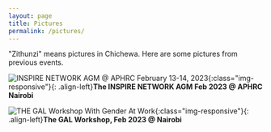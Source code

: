 ```yaml
---
layout: page
title: Pictures
permalink: /pictures/
---
```


"Zithunzi" means pictures in Chichewa. Here are some pictures from previous events.

![INSPIRE NETWORK AGM @ APHRC February 13-14, 2023](https://drive.google.com/uc?id=1smIOGcIlbY5ejF-LIX0LaDfGAURh-ZVo){:class="img-responsive"}{: .align-left}**The INSPIRE NETWORK AGM Feb 2023 @ APHRC Nairobi**

![THE GAL Workshop With Gender At Work](https://drive.google.com/uc?id=1wFv6xApxARk7L7967N6VkxYj1FIinBdK){:class="img-responsive"}{: .align-left}**The GAL Workshop, Feb 2023 @ Nairobi**



[mubas-organization]:   http://www.mubas.ac.mw

